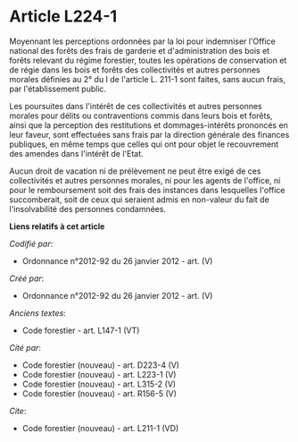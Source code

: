 # Article L224-1

Moyennant les perceptions ordonnées par la loi pour indemniser l'Office national des forêts des frais de garderie et
d'administration des bois et forêts relevant du régime forestier, toutes les opérations de conservation et de régie dans les
bois et forêts des collectivités et autres personnes morales définies au 2° du I de l'article L. 211-1 sont faites, sans
aucun frais, par l'établissement public.

Les poursuites dans l'intérêt de ces collectivités et autres personnes morales pour délits ou contraventions commis dans
leurs bois et forêts, ainsi que la perception des restitutions et dommages-intérêts prononcés en leur faveur, sont effectuées
sans frais par la direction générale des finances publiques, en même temps que celles qui ont pour objet le recouvrement des
amendes dans l'intérêt de l'Etat.

Aucun droit de vacation ni de prélèvement ne peut être exigé de ces collectivités et autres personnes morales, ni pour les
agents de l'office, ni pour le remboursement soit des frais des instances dans lesquelles l'office succomberait, soit de ceux
qui seraient admis en non-valeur du fait de l'insolvabilité des personnes condamnées.

**Liens relatifs à cet article**

_Codifié par_:

  - Ordonnance n°2012-92 du 26 janvier 2012 - art. (V)

_Créé par_:

  - Ordonnance n°2012-92 du 26 janvier 2012 - art. (V)

_Anciens textes_:

  - Code forestier - art. L147-1 (VT)

_Cité par_:

  - Code forestier (nouveau) - art. D223-4 (V)
  - Code forestier (nouveau) - art. L223-1 (V)
  - Code forestier (nouveau) - art. L315-2 (V)
  - Code forestier (nouveau) - art. R156-5 (V)

_Cite_:

  - Code forestier (nouveau) - art. L211-1 (VD)
